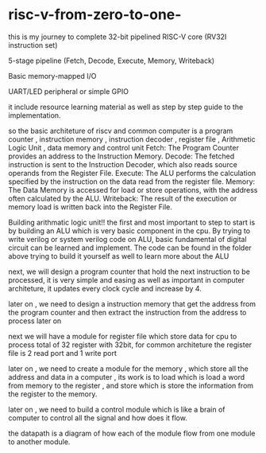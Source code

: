 # risc-v-from-zero-to-one-
this is my journey to complete 
32-bit pipelined RISC-V core (RV32I instruction set)

5-stage pipeline (Fetch, Decode, Execute, Memory, Writeback)

Basic memory-mapped I/O

UART/LED peripheral or simple GPIO

it include resource learning material as well as step by step guide to the implementation. 

so the basic architeture of riscv and common computer is a program counter , instruction memory , instruction decoder , register file , Arithmetic Logic Unit , data memory and control unit 
Fetch: The Program Counter provides an address to the Instruction Memory.
Decode: The fetched instruction is sent to the Instruction Decoder, which also reads source operands from the Register File.
Execute: The ALU performs the calculation specified by the instruction on the data read from the register file.
Memory: The Data Memory is accessed for load or store operations, with the address often calculated by the ALU.
Writeback: The result of the execution or memory load is written back into the Register File.

Building arithmatic logic unit!!
the first and most important to step to start is by building an ALU which is very basic component in the cpu. By trying to write verilog or system verilog code on ALU, basic fundamental of digital circuit can be learned and implement. The code can be found in the folder above trying to build it yourself as well to learn more about the ALU 

next, we will design a program counter that hold the next instruction to be processed, it is very simple and easing as well as important in computer architeture, it updates every clock cycle and increase by 4.

later on , we need to design a instruction memory that get the address from the program counter and then extract the instruction from the address to process later on 

next we will have a module for register file which store data for cpu to process total of 32 register with 32bit, for common architeture the register file is 2 read port and 1 write port

later on , we need to create a module for the memory , which store all the address and data in a computer , its work is to load which is load a word from memory to the register , and store which is store the information from the register to the memory.

later on , we need to build a control module which is like a brain of computer to control all the signal and how does it flow.


the datapath is a diagram of how each of the module flow from one module to another module. 

